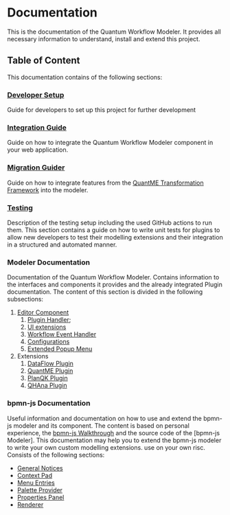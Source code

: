 # Documentation
This is the documentation of the Quantum Workflow Modeler. It provides 
all necessary information to understand, install and extend this
project.

## Table of Content
This documentation contains of the following sections:

### [Developer Setup](devloper-setup/developer-setup.md)
Guide for developers to set up this project for further development

### [Integration Guide](integration-guide/integration-guide.md)
Guide on how to integrate the Quantum Workflow Modeler component in your web application.

### [Migration Guider](migration/migrate-from-camunda-modeler.md)
Guide on how to integrate features from the [QuantME Transformation Framework](https://github.com/UST-QuAntiL/QuantME-TransformationFramework)
into the modeler.

### [Testing](testing)
Description of the testing setup including the used GitHub actions to run them. This section contains
a guide on how to write unit tests for plugins to allow new developers to test their modelling extensions and their 
integration in a structured and automated manner.

### Modeler Documentation
Documentation of the Quantum Workflow Modeler. Contains information to the interfaces and components it provides and the already integrated
Plugin documentation. The content of this section is divided in the following subsections:
1. [Editor Component](quantum-workflow-modeler/editor/editor-structure.md)
   1. [Plugin Handler](quantum-workflow-modeler/editor/plugin);
   2. [UI extensions](quantum-workflow-modeler/editor/ui-extension/extend-ui-via-plugin-object.md)
   3. [Workflow Event Handler](quantum-workflow-modeler/editor/events/event-handler-doc.md)
   4. [Configurations](quantum-workflow-modeler/editor/configurations/configurations.md)
   5. [Extended Popup Menu](quantum-workflow-modeler/editor/popup-menu/extended-popup-menu.md)
2. Extensions
   1. [DataFlow Plugin](quantum-workflow-modeler/extensions/data-flow-plugin/data-flow-plugin.md)
   2. [QuantME Plugin](quantum-workflow-modeler/extensions/quantme-plugin/quantme-plugin.md)
   3. [PlanQK Plugin](quantum-workflow-modeler/extensions/planqk-plugin/planqk-plugin.md)
   4. [QHAna Plugin](quantum-workflow-modeler/extensions/qhana-plugin/qhana-plugin.md)

### bpmn-js Documentation
Useful information and documentation on how to use and extend the bpmn-js modeler and its component. The content is based on personal experience, the [bpmn-js Walkthrough]() and the source code of the [bpmn-js Modeler]. This documentation may help you to extend the bpmn-js modeler to write your own custom modelling extensions. use on your own risc.
Consists of the following sections:
 - [General Notices](extend-bpmn-js/extension-general/general-extension-hints.md)
 - [Context Pad](extend-bpmn-js/context-pad/custom-context-pad.md)
 - [Menu Entries](extend-bpmn-js/menu-entries/custom-replace-entries.md)
 - [Palette Provider](extend-bpmn-js/palette-provider/customize-the-palette.md)
 - [Properties Panel](extend-bpmn-js/properties-panel/custom-properties-panel.md)
 - [Renderer](extend-bpmn-js/renderer/custom-renderer.md)